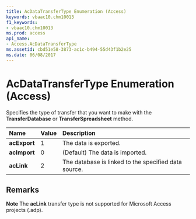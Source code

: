```yaml
---
title: AcDataTransferType Enumeration (Access)
keywords: vbaac10.chm10013
f1_keywords:
- vbaac10.chm10013
ms.prod: access
api_name:
- Access.AcDataTransferType
ms.assetid: cbd51e58-3873-ac1c-b494-55d43f1b2e25
ms.date: 06/08/2017
---
```



# AcDataTransferType Enumeration (Access)

Specifies the type of transfer that you want to make with the **TransferDatabase** or **TransferSpreadsheet** method.



|**Name**|**Value**|**Description**|
|:-----|:-----|:-----|
|**acExport**|1|The data is exported.|
|**acImport**|0|(Default) The data is imported.|
|**acLink**|2|The database is linked to the specified data source.|

## Remarks




 **Note**   The **acLink** transfer type is not supported for Microsoft Access projects (.adp).


